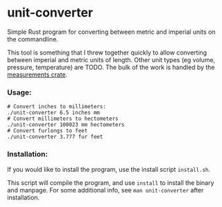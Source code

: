 # unit-converter
Simple Rust program for converting between metric and imperial units on the commandline.

This tool is something that I threw together quickly to allow converting between imperial and metric units of length. Other unit types (eg volume, pressure, temperature) are TODO. The bulk of the work is handled by the [measurements crate](https://crates.io/crates/measurements).

### Usage:
```
# Convert inches to millimeters:
./unit-converter 6.5 inches mm
# Convert millimeters to hectometers
./unit-converter 100023 mm hectometers
# Convert furlongs to feet
./unit-converter 3.777 fur feet
```

### Installation:
If you would like to install the program, use the install script `install.sh`.

This script will compile the program, and use `install` to install the binary and manpage. For some additional info, see `man unit-converter` after installation.
